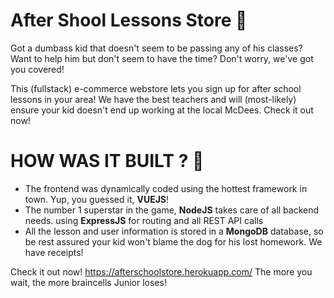 # After Shool Lessons Store :school:

Got a dumbass kid that doesn't seem to be passing any of his classes? Want to help him but don't seem to have the time? Don't worry, we've got you covered!

This (fullstack) e-commerce webstore lets you sign up for after school lessons in your area! We have the best teachers and will (most-likely) ensure your kid doesn't end up working at the local McDees. Check it out now!

# HOW WAS IT BUILT ? :hammer:
* The frontend was dynamically coded using the hottest framework in town. Yup, you guessed it, **VUEJS**!
* The number 1 superstar in the game, **NodeJS** takes care of all backend needs. using **ExpressJS** for routing and all REST API calls
* All the lesson and user information is stored in a **MongoDB** database, so be rest assured your kid won't blame the dog for his lost homework. We have receipts!


Check it out now! https://afterschoolstore.herokuapp.com/  The more you wait, the more braincells Junior loses!
